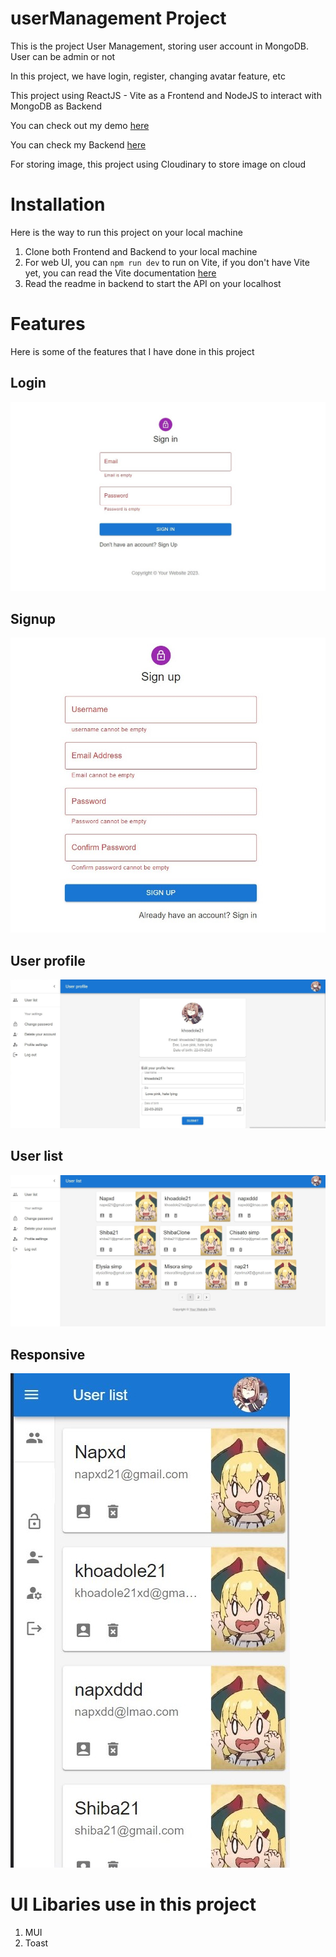 # userManagement Project
This is the project User Management, storing user account in MongoDB.
User can be admin or not

<p>In this project, we have login, register, changing avatar feature, etc</p> 
<p>This project using ReactJS - Vite as a Frontend and NodeJS to interact with MongoDB as Backend</p>

<p>You can check out my demo <a href="https://user-management-4a7t-e7b7b8g38-napxdd.vercel.app">here</a></p>
<p>You can check my Backend <a href="https://github.com/NapXDD/backend_userManagement">here</a></p>

For storing image, this project using Cloudinary to store image on cloud

# Installation
Here is the way to run this project on your local machine
1. Clone both Frontend and Backend to your local machine
2. For web UI, you can `npm run dev` to run on Vite, if you don't have Vite yet, you can read the Vite documentation <a href="https://vitejs.dev">here</a>
3. Read the readme in backend to start the API on your localhost

# Features
Here is some of the features that I have done in this project

## Login
<img src="public\assets\readme\Login.jpg" />

## Signup
<img src="public\assets\readme\Signup.jpg" />

## User profile
<img src="public\assets\readme\profile.jpg" />

## User list 
<img src="public\assets\readme\userlist.jpg" />

## Responsive
<img src="public\assets\readme\responsive.jpg" />

# UI Libaries use in this project
1. MUI
2. Toast
